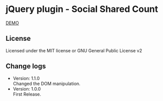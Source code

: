 # jQuery plugin - Social Shared Count

[DEMO](http://s.codepen.io/kuck1u/debug/ogXEGV?)

## License
Licensed under the MIT license or GNU General Public License v2

## Change logs
* Version: 1.1.0  
Changed the DOM manipulation.
* Version: 1.0.0  
First Release.

